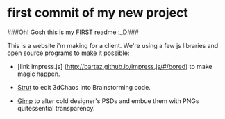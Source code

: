 # first commit of my new project #

###Oh! Gosh this is my FIRST readme :_D###

This is a website i'm making for a client. We're using a few js libraries and open source programs to make it possible:

* [link impress.js] (http://bartaz.github.io/impress.js/#/bored) to make magic happen.

* [Strut](http://strut.io/) to edit 3dChaos into Brainstorming code.

* [Gimp](http://gimp.org) to alter cold designer's PSDs and embue them with PNGs quitessential transparency.  
